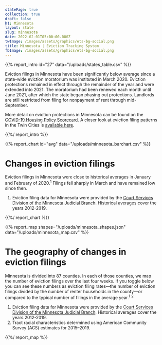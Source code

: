 ```yaml
---
statePage: true
collection: true
draft: false
h1: Minnesota
layout: state
slug: minnesota
date: 2022-02-01T05:00:00.000Z
twImage: /images/assets/graphics/ets-bg-social.png
title: Minnesota | Eviction Tracking System
fbImage: /images/assets/graphics/ets-bg-social.png
---
```


{{% report_intro id="27" data="/uploads/states_table.csv" %}}



Eviction filings in Minnesota have been significantly below average since a state-wide eviction moratorium was instituted in March 2020. Eviction protections remained in effect through the remainder of the year and were extended into 2021. The moratorium had been renewed each month until June 2021, after which the state began phasing out protections. Landlords are still restricted from filing for nonpayment of rent through mid-September. 

More detail on eviction protections in Minnesota can be found on the [COVID-19 Housing Policy Scorecard](https://evictionlab.org/covid-policy-scorecard/mn/). A closer look at eviction filing patterns in the Twin Cities is [available here](https://evictionlab.org/eviction-tracking/minneapolis-saint-paul-mn/).



{{%/ report_intro %}}



{{% report_chart id="avg" data="/uploads/minnesota_barchart.csv" %}}













# Changes in eviction filings

Eviction filings in Minnesota were close to historical averages in January and February of 2020.<sup>1</sup> Filings fell sharply in March and have remained low since then.

1. Eviction filing data for Minnesota were provided by the [Court Services Division of the Minnesota Judicial Branch](https://www.mncourts.gov/State-Court-Administrators-Office/Court-Services.aspx). Historical averages cover the years 2012-2019.













{{%/ report_chart %}}



{{% report_map shapes="/uploads/minnesota_shapes.json" data="/uploads/minnesota_map.csv" %}}

# The geography of changes in eviction filings

Minnesota is divided into 87 counties. In each of those counties, we map the number of eviction filings over the last four weeks. If you toggle below you can see these numbers as eviction filing rates—the number of eviction filings divided by the number of renter households in the county—or compared to the typical number of filings in the average year.<sup>1</sup> <sup>2</sup> 

1. Eviction filing data for Minnesota were provided by the [Court Services Division of the Minnesota Judicial Branch](https://www.mncourts.gov/State-Court-Administrators-Office/Court-Services.aspx). Historical averages cover the years 2012-2019.
2. Tract racial characteristics determined using American Community Survey (ACS) estimates for 2015–2019.

{{%/ report_map %}}